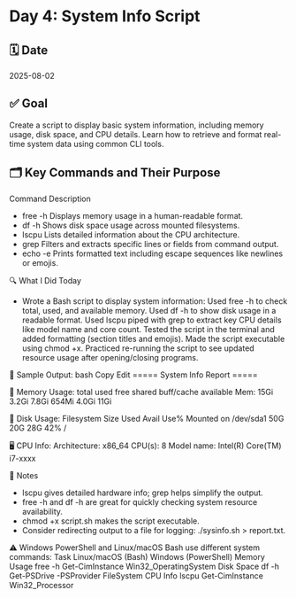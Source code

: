 # Day 4: System Info Script

## 🗓️ Date
2025-08-02

## ✅ Goal
Create a script to display basic system information, including memory usage, disk space, and CPU details. Learn how to retrieve and format real-time system data using common CLI tools.

## 🗂️ Key Commands and Their Purpose
Command	   Description
- free -h  Displays memory usage in a human-readable format.
- df -h	   Shows disk space usage across mounted filesystems.
- lscpu	   Lists detailed information about the CPU architecture.
- grep	   Filters and extracts specific lines or fields from command output.
- echo -e  Prints formatted text including escape sequences like newlines or emojis.

🔍 What I Did Today
- Wrote a Bash script to display system information:
Used free -h to check total, used, and available memory.
Used df -h to show disk usage in a readable format.
Used lscpu piped with grep to extract key CPU details like model name and core count.
Tested the script in the terminal and added formatting (section titles and emojis).
Made the script executable using chmod +x.
Practiced re-running the script to see updated resource usage after opening/closing programs.

🧪 Sample Output:
bash
Copy
Edit
===== System Info Report =====

🧠 Memory Usage:
              total        used        free      shared  buff/cache   available
Mem:           15Gi       3.2Gi       7.8Gi       654Mi       4.0Gi        11Gi

💾 Disk Usage:
Filesystem      Size  Used Avail Use% Mounted on
/dev/sda1        50G   20G   28G  42% /

🖥️ CPU Info:
Architecture:            x86_64
CPU(s):                  8
Model name:              Intel(R) Core(TM) i7-xxxx

🧠 Notes
- lscpu gives detailed hardware info; grep helps simplify the output.
- free -h and df -h are great for quickly checking system resource availability.
- chmod +x script.sh makes the script executable.
- Consider redirecting output to a file for logging: ./sysinfo.sh > report.txt.

⚠️ Windows PowerShell and Linux/macOS Bash use different system commands:
Task	Linux/macOS (Bash)	Windows (PowerShell)
Memory Usage	free -h	Get-CimInstance Win32_OperatingSystem
Disk Space	df -h	Get-PSDrive -PSProvider FileSystem
CPU Info	lscpu	Get-CimInstance Win32_Processor